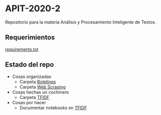 # APIT-2020-2

Repositorio para la materia Análisis y Procesamiento Inteligente de Textos.

## Requerimientos

[requirements.txt](./requirements.txt)

## Estado del repo

- Cosas organizadas
  - Carpeta [Boletines](./Boletines/)
  - Carpeta [Web Scraping](./WebScrapping/)
- Cosas hechas un cochinero
  - Carpeta [TFIDF](./TFIDF/)
- Cosas por hacer
  - Documentar notebooks en [TFIDF](./TFIDF/)
